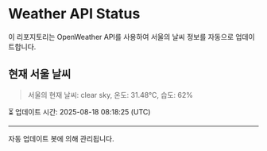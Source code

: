 
# Weather API Status

이 리포지토리는 OpenWeather API를 사용하여 서울의 날씨 정보를 자동으로 업데이트합니다.

## 현재 서울 날씨
> 서울의 현재 날씨: clear sky, 온도: 31.48°C, 습도: 62%

⏳ 업데이트 시간: 2025-08-18 08:18:25 (UTC)

---
자동 업데이트 봇에 의해 관리됩니다.
